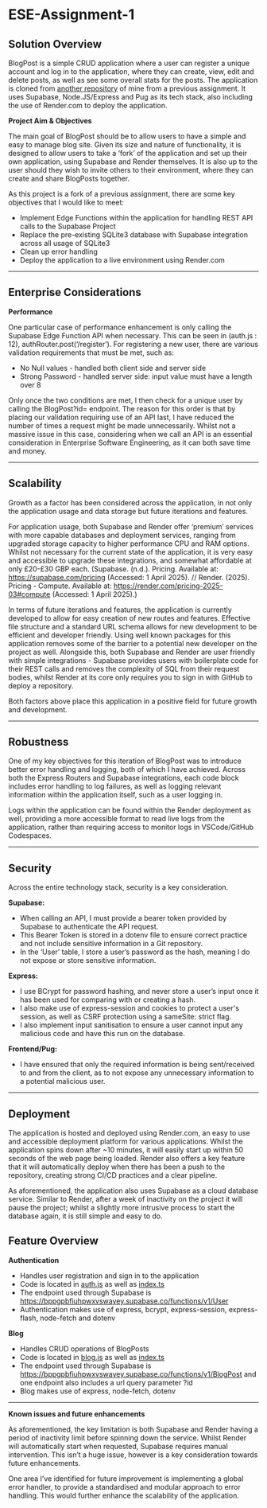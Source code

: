 # ESE-Assignment-1

## Solution Overview

BlogPost is a simple CRUD application where a user can register a unique account and log in to the application, where they can create, view, edit and delete posts, as well as see some overall stats for the posts. The application is cloned from [another repository](https://github.com/sa-muelj/SQA-Assignment-1) of mine from a previous assignment. It uses Supabase, Node.JS/Express and Pug as its tech stack, also including the use of Render.com to deploy the application.

**Project Aim & Objectives**

The main goal of BlogPost should be to allow users to have a simple and easy to manage blog site. Given its size and nature of functionality, it is designed to allow users to take a ‘fork’ of the application and set up their own application, using Supabase and Render themselves. It is also up to the user should they wish to invite others to their environment, where they can create and share BlogPosts together.

As this project is a fork of a previous assignment, there are some key objectives that I would like to meet:

- Implement Edge Functions within the application for handling REST API calls to the Supabase Project
- Replace the pre-existing SQLite3 database with Supabase integration across all usage of SQLite3
- Clean up error handling
- Deploy the application to a live environment using Render.com

---

## Enterprise Considerations

**Performance**

One particular case of performance enhancement is only calling the Supabase Edge Function API when necessary. This can be seen in (auth.js : 12), authRouter.post(‘/register’).
For registering a new user, there are various validation requirements that must be met, such as:

- No Null values - handled both client side and server side
- Strong Password - handled server side: input value must have a length over 8

Only once the two conditions are met, I then check for a unique user by calling the BlogPost?id= endpoint. The reason for this order is that by placing our validation requiring use of an API last, I have reduced the number of times a request might be made unnecessarily. Whilst not a massive issue in this case, considering when we call an API is an essential consideration in Enterprise Software Engineering, as it can both save time and money.

---

## Scalability

Growth as a factor has been considered across the application, in not only the application usage and data storage but future iterations and features.

For application usage, both Supabase and Render offer ‘premium’ services with more capable databases and deployment services, ranging from upgraded storage capacity to higher performance CPU and RAM options. Whilst not necessary for the current state of the application, it is very easy and accessible to upgrade these integrations, and somewhat affordable at only £20-£30 GBP each. (Supabase. (n.d.). Pricing. Available at: https://supabase.com/pricing (Accessed: 1 April 2025). // Render. (2025). Pricing - Compute. Available at: https://render.com/pricing-2025-03#compute (Accessed: 1 April 2025).)

In terms of future iterations and features, the application is currently developed to allow for easy creation of new routes and features. Effective file structure and a standard URL schema allows for new development to be efficient and developer friendly. Using well known packages for this application removes some of the barrier to a potential new developer on the project as well. Alongside this, both Supabase and Render are user friendly with simple integrations - Supabase provides users with boilerplate code for their REST calls and removes the complexity of SQL from their request bodies, whilst Render at its core only requires you to sign in with GitHub to deploy a repository.

Both factors above place this application in a positive field for future growth and development.

---

## Robustness

One of my key objectives for this iteration of BlogPost was to introduce better error handling and logging, both of which I have achieved. Across both the Express Routers and Supabase integrations, each code block includes error handling to log failures, as well as logging relevant information within the application itself, such as a user logging in.

Logs within the application can be found within the Render deployment as well, providing a more accessible format to read live logs from the application, rather than requiring access to monitor logs in VSCode/GitHub Codespaces.

---

## Security

Across the entire technology stack, security is a key consideration.

**Supabase:**

- When calling an API, I must provide a bearer token provided by Supabase to authenticate the API request.
- This Bearer Token is stored in a dotenv file to ensure correct practice and not include sensitive information in a Git repository.
- In the ‘User’ table, I store a user’s password as the hash, meaning I do not expose or store sensitive information.

**Express:**

- I use BCrypt for password hashing, and never store a user’s input once it has been used for comparing with or creating a hash.
- I also make use of express-session and cookies to protect a user's session, as well as CSRF protection using a sameSite: strict flag.
- I also implement input sanitisation to ensure a user cannot input any malicious code and have this run on the database.

**Frontend/Pug:**

- I have ensured that only the required information is being sent/received to and from the client, as to not expose any unnecessary information to a potential malicious user.

---

## Deployment

The application is hosted and deployed using Render.com, an easy to use and accessible deployment platform for various applications. Whilst the application spins down after ~10 minutes, it will easily start up within 50 seconds of the web page being loaded. Render also offers a key feature that it will automatically deploy when there has been a push to the repository, creating strong CI/CD practices and a clear pipeline.

As aforementioned, the application also uses Supabase as a cloud database service. Similar to Render, after a week of inactivity on the project it will pause the project; whilst a slightly more intrusive process to start the database again, it is still simple and easy to do.

## Feature Overview

**Authentication**

- Handles user registration and sign in to the application
- Code is located in [auth.js](https://github.com/sa-muelj/ESE-Assignment-1/blob/main/routes/auth.js) as well as [index.ts](https://github.com/sa-muelj/ESE-Assignment-1/blob/main/supabase/functions/User/index.ts)
- The endpoint used through Supabase is https://bppgpbfiuhpwxvswayey.supabase.co/functions/v1/User
- Authentication makes use of express, bcrypt, express-session, express-flash, node-fetch and dotenv

**Blog**

- Handles CRUD operations of BlogPosts
- Code is located in [blog.js](https://github.com/sa-muelj/ESE-Assignment-1/blob/main/routes/blog.js) as well as [index.ts](https://github.com/sa-muelj/ESE-Assignment-1/blob/main/supabase/functions/BlogPost/index.ts)
- The endpoint used through Supabase is https://bppgpbfiuhpwxvswayey.supabase.co/functions/v1/BlogPost and one endpoint also includes a url query parameter ?id
- Blog makes use of express, node-fetch, dotenv

---

**Known issues and future enhancements**

As aforementioned, the key limitation is both Supabase and Render having a period of inactivity limit before spinning down the service. Whilst Render will automatically start when requested, Supabase requires manual intervention. This isn’t a huge issue, however is a key consideration towards future enhancements.

One area I’ve identified for future improvement is implementing a global error handler, to provide a standardised and modular approach to error handling. This would further enhance the scalability of the application.



